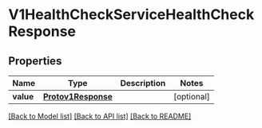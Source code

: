 # V1HealthCheckServiceHealthCheckResponse

## Properties
Name | Type | Description | Notes
------------ | ------------- | ------------- | -------------
**value** | [**Protov1Response**](Protov1Response.md) |  | [optional] 

[[Back to Model list]](../README.md#documentation-for-models) [[Back to API list]](../README.md#documentation-for-api-endpoints) [[Back to README]](../README.md)


